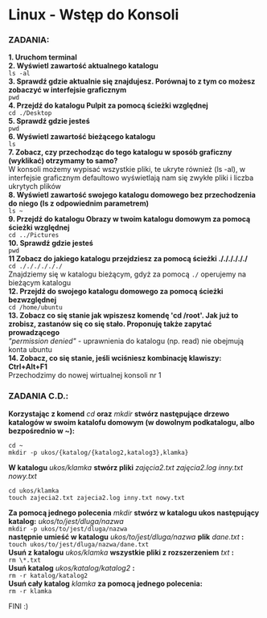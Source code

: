 # Linux - Wstęp do Konsoli

### ZADANIA:

**1. Uruchom terminal**\
**2. Wyświetl zawartość aktualnego katalogu**\
`ls -al`\
**3. Sprawdź gdzie aktualnie się znajdujesz. Porównaj to z tym co możesz zobaczyć w interfejsie graficznym**\
`pwd`\
**4. Przejdź do katalogu Pulpit za pomocą ścieżki względnej**\
`cd ./Desktop`\
**5. Sprawdź gdzie jesteś**\
`pwd`\
**6. Wyświetl zawartość bieżącego katalogu**\
`ls`\
**7. Zobacz, czy przechodząc do tego katalogu w sposób graficzny (wyklikać) otrzymamy to samo?**\
W konsoli możemy wypisać wszystkie pliki, te ukryte również (ls -al), w interfejsie graficznym defaultowo wyświetlają nam się zwykłe pliki i liczba ukrytych plików\
**8. Wyświetl zawartość swojego katalogu domowego bez przechodzenia do niego (ls z odpowiednim parametrem)**\
`ls ~`\
**9. Przejdź do katalogu Obrazy w twoim katalogu domowym za pomocą ścieżki względnej**\
`cd ../Pictures`\
**10. Sprawdź gdzie jesteś**\
`pwd`\
**11 Zobacz do jakiego katalogu przejdziesz za pomocą ścieżki ././././././**\
`cd ././././././`\
Znajdziemy się w katalogu bieżącym, gdyż za pomocą `./` operujemy na bieżącym katalogu\
**12. Przejdź do swojego katalogu domowego za pomocą ścieżki bezwzględnej**\
`cd /home/ubuntu`\
**13. Zobacz co się stanie jak wpiszesz komendę 'cd /root'. Jak już to zrobisz, zastanów się co się stało. Proponuję także zapytać prowadzącego**\
*"permission denied"* - uprawnienia do katalogu (np. read) nie obejmują konta ubuntu\
**14. Zobacz, co się stanie, jeśli wciśniesz kombinację klawiszy: Ctrl+Alt+F1**\
Przechodzimy do nowej wirtualnej konsoli nr 1

### ZADANIA C.D.:
**Korzystając z komend** *cd* **oraz** *mkdir* **stwórz następujące drzewo katalogów w swoim katalofu domowym (w dowolnym podkatalogu, albo bezpośrednio w ~):**
```
cd ~
mkdir -p ukos/{katalog/{katalog2,katalog3},klamka}
```
**W katalogu** *ukos/klamka* **stwórz pliki** *zajęcia2.txt zajęcia2.log inny.txt nowy.txt*
```
cd ukos/klamka
touch zajecia2.txt zajecia2.log inny.txt nowy.txt
```
**Za pomocą jednego polecenia** *mkdir* **stwórz w katalogu ukos następujący katalog:** *ukos/to/jest/dluga/nazwa*\
`mkdir -p ukos/to/jest/dluga/nazwa`\
**następnie umieść w katalogu** *ukos/to/jest/dluga/nazwa* **plik** *dane.txt* **:**\
`touch ukos/to/jest/dluga/nazwa/dane.txt`\
**Usuń z katalogu** *ukos/klamka* **wszystkie pliki z rozszerzeniem** *txt* **:**\
`rm \*.txt`\
**Usuń katalog** *ukos/katalog/katalog2* **:**\
`rm -r katalog/katalog2`\
**Usuń cały katalog** *klamka* **za pomocą jednego polecenia:**\
`rm -r klamka`

FINI :)
